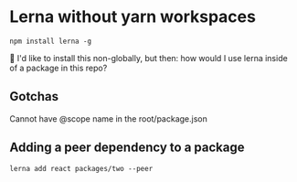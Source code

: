 # Lerna without yarn workspaces

```
npm install lerna -g
```

:thinking: I'd like to install this non-globally, but then: how would I use lerna inside of a package in this repo?


## Gotchas
Cannot have @scope name in the root/package.json 

## Adding a peer dependency to a package


```
lerna add react packages/two --peer
```